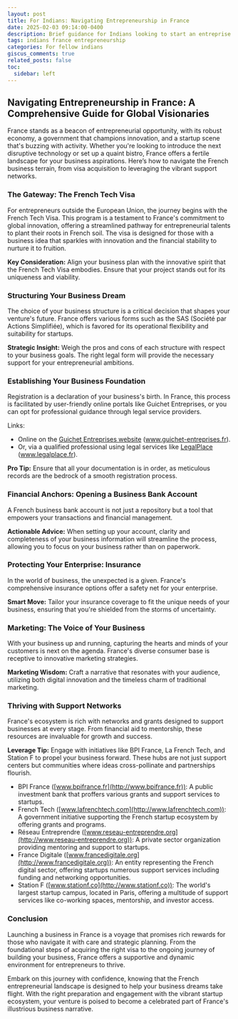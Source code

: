 ```yaml
---
layout: post
title: For Indians: Navigating Entrepreneurship in France
date: 2025-02-03 09:14:00-0400
description: Brief guidance for Indians looking to start an entreprise in France
tags: indians france entrepreneurship
categories: For fellow indians
giscus_comments: true
related_posts: false
toc:
  sidebar: left
---
```


## Navigating Entrepreneurship in France: A Comprehensive Guide for Global Visionaries

France stands as a beacon of entrepreneurial opportunity, with its robust economy, a government that champions innovation, and a startup scene that's buzzing with activity. Whether you're looking to introduce the next disruptive technology or set up a quaint bistro, France offers a fertile landscape for your business aspirations. Here’s how to navigate the French business terrain, from visa acquisition to leveraging the vibrant support networks.

### The Gateway: The French Tech Visa

For entrepreneurs outside the European Union, the journey begins with the French Tech Visa. This program is a testament to France's commitment to global innovation, offering a streamlined pathway for entrepreneurial talents to plant their roots in French soil. The visa is designed for those with a business idea that sparkles with innovation and the financial stability to nurture it to fruition.

**Key Consideration:** Align your business plan with the innovative spirit that the French Tech Visa embodies. Ensure that your project stands out for its uniqueness and viability.

### Structuring Your Business Dream

The choice of your business structure is a critical decision that shapes your venture's future. France offers various forms such as the SAS (Société par Actions Simplifiée), which is favored for its operational flexibility and suitability for startups.

**Strategic Insight:** Weigh the pros and cons of each structure with respect to your business goals. The right legal form will provide the necessary support for your entrepreneurial ambitions.

### Establishing Your Business Foundation

Registration is a declaration of your business's birth. In France, this process is facilitated by user-friendly online portals like Guichet Entreprises, or you can opt for professional guidance through legal service providers.

Links:
- Online on the [Guichet Entreprises website](https://www.guichet-entreprises.fr/) (www.guichet-entreprises.fr).
- Or, via a qualified professional using legal services like [LegalPlace](https://www.legalplace.fr/) (www.legalplace.fr).

**Pro Tip:** Ensure that all your documentation is in order, as meticulous records are the bedrock of a smooth registration process. 

### Financial Anchors: Opening a Business Bank Account

A French business bank account is not just a repository but a tool that empowers your transactions and financial management.

**Actionable Advice:** When setting up your account, clarity and completeness of your business information will streamline the process, allowing you to focus on your business rather than on paperwork.

### Protecting Your Enterprise: Insurance

In the world of business, the unexpected is a given. France's comprehensive insurance options offer a safety net for your enterprise.

**Smart Move:** Tailor your insurance coverage to fit the unique needs of your business, ensuring that you're shielded from the storms of uncertainty.
  
### Marketing: The Voice of Your Business

With your business up and running, capturing the hearts and minds of your customers is next on the agenda. France's diverse consumer base is receptive to innovative marketing strategies.

**Marketing Wisdom:** Craft a narrative that resonates with your audience, utilizing both digital innovation and the timeless charm of traditional marketing.

### Thriving with Support Networks

France's ecosystem is rich with networks and grants designed to support businesses at every stage. From financial aid to mentorship, these resources are invaluable for growth and success.

**Leverage Tip:** Engage with initiatives like BPI France, La French Tech, and Station F to propel your business forward. These hubs are not just support centers but communities where ideas cross-pollinate and partnerships flourish.

- BPI France ([www.bpifrance.fr](http://www.bpifrance.fr)): A public investment bank that proffers various grants and support services to startups.
- French Tech ([www.lafrenchtech.com](http://www.lafrenchtech.com)): A government initiative supporting the French startup ecosystem by offering grants and programs.
- Réseau Entreprendre ([www.reseau-entreprendre.org](http://www.reseau-entreprendre.org)): A private sector organization providing mentoring and support to startups.
- France Digitale ([www.francedigitale.org](http://www.francedigitale.org)): An entity representing the French digital sector, offering startups numerous support services including funding and networking opportunities.
- Station F ([www.stationf.co](http://www.stationf.co)): The world's largest startup campus, located in Paris, offering a multitude of support services like co-working spaces, mentorship, and investor access.
  
### Conclusion

Launching a business in France is a voyage that promises rich rewards for those who navigate it with care and strategic planning. From the foundational steps of acquiring the right visa to the ongoing journey of building your business, France offers a supportive and dynamic environment for entrepreneurs to thrive.

Embark on this journey with confidence, knowing that the French entrepreneurial landscape is designed to help your business dreams take flight. With the right preparation and engagement with the vibrant startup ecosystem, your venture is poised to become a celebrated part of France's illustrious business narrative.
